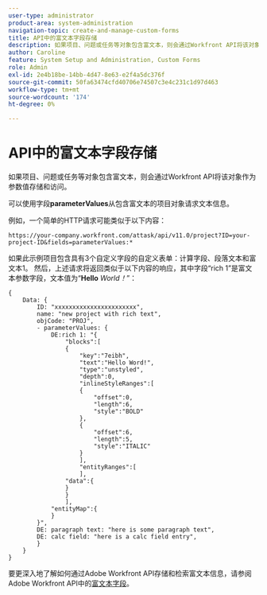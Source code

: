 ```yaml
---
user-type: administrator
product-area: system-administration
navigation-topic: create-and-manage-custom-forms
title: API中的富文本字段存储
description: 如果项目、问题或任务等对象包含富文本，则会通过Workfront API将该对象作为参数值存储和访问。
author: Caroline
feature: System Setup and Administration, Custom Forms
role: Admin
exl-id: 2e4b18be-14bb-4d47-8e63-e2f4a5dc376f
source-git-commit: 50fa63474cfd40706e74507c3e4c231c1d97d463
workflow-type: tm+mt
source-wordcount: '174'
ht-degree: 0%

---
```


# API中的富文本字段存储

如果项目、问题或任务等对象包含富文本，则会通过Workfront API将该对象作为参数值存储和访问。

可以使用字段&#x200B;**parameterValues**&#x200B;从包含富文本的项目对象请求文本信息。

例如，一个简单的HTTP请求可能类似于以下内容：

`https://your-company.workfront.com/attask/api/v11.0/project?ID=your-project-ID&fields=parameterValues:*`

如果此示例项目包含具有3个自定义字段的自定义表单：计算字段、段落文本和富文本1。 然后，上述请求将返回类似于以下内容的响应，其中字段“rich 1”是富文本参数字段，文本值为“**Hello** *World！*”：

```
{
    Data: {
        ID: "xxxxxxxxxxxxxxxxxxxxxxx",
        name: "new project with rich text",
        objCode: "PROJ",
        - parameterValues: {
            DE:rich 1: "{
                "blocks":[
                {
                    "key":"7eibh",
                    "text":"Hello Word!",
                    "type":"unstyled",
                    "depth":0,
                    "inlineStyleRanges":[
                    {
                        "offset":0,
                        "length":6,
                        "style":"BOLD"
                    },
                    {
                        "offset":6,
                        "length":5,
                        "style":"ITALIC"
                    }
                    ],
                    "entityRanges":[
                    ],
                "data":{
                }
                }
                ],
            "entityMap":{
            }
        }",
        DE: paragraph text: "here is some paragraph text",
        DE: calc field: "here is a calc field entry",
        }
    }
}
```

要更深入地了解如何通过Adobe Workfront API存储和检索富文本信息，请参阅Adobe Workfront API中的[富文本字段](../../../wf-api/general/rich-text-field-api.md)。
